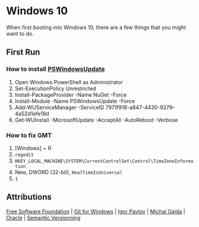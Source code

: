 # Windows 10
When first booting into Windows 10, there are a few things that you might want to do.

## First Run

### How to install [PSWindowsUpdate](https://www.powershellgallery.com/packages/PSWindowsUpdate/)
1. Open Windows PowerShell as Administrator
2. Set-ExecutionPolicy Unrestricted
3. Install-PackageProvider -Name NuGet -Force
4. Install-Module -Name PSWindowsUpdate -Force
5. Add-WUServiceManager -ServiceID 7971f918-a847-4430-9279-4a52d1efe18d
6. Get-WUInstall -MicrosoftUpdate -AcceptAll -AutoReboot -Verbose

### How to fix GMT
1. [Windows] + R
2. `regedit`
3. `HKEY_LOCAL_MACHINE\SYSTEM\CurrentControlSet\Control\TimeZoneInformation`
4. New, DWORD (32-bit), `RealTimeIsUniversal`
5. `1`

## Attributions
[Free Software Foundation](http://www.gnu.org/licenses/gpl) | [Git for Windows](https://git-for-windows.github.io/) | [Igor Pavlov](http://7-zip.org/) | [Michal Gajda](https://www.powershellgallery.com/packages/PSWindowsUpdate/) | [Oracle](http://www.java.com) | [Semantic Versionning](http://semver.org/)
